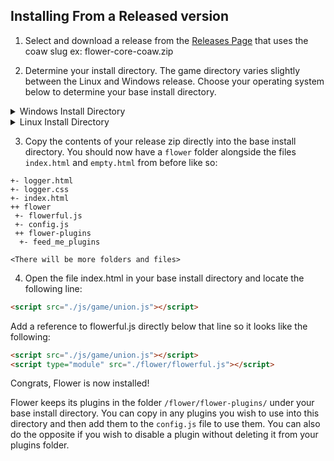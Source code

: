 ## Installing From a Released version

1. Select and download a release from the [Releases Page](https://github.com/flowerLoader/core/releases) that uses the coaw slug ex: flower-core-coaw.zip

2. Determine your install directory. The game directory varies slightly between the Linux and Windows release. Choose your operating system below to determine your base install directory.

<details>
<summary>Windows Install Directory</summary>

To find Your base install directory right click on steam and select Manage>Browse Local Files then navigate to:

`/game`

You should see the files `index.html` and `empty.html`. This folder is your base install directory. All instructions will be given with this folder as the root in mind.
</details>

<details>
<summary>Linux Install Directory</summary>

To find Your base install directory right click on steam and select Manage>Browse Local Files then navigate to:

`/gamedata/game`

You should see the files `index.html` and `empty.html`. This folder is your base install directory. All instructions will be given with this folder as the root in mind.
</details>

3. Copy the contents of your release zip directly into the base install directory. You should now have a `flower` folder alongside the files `index.html` and `empty.html` from before like so:
   
```plaintext
+- logger.html
+- logger.css
+- index.html
++ flower
 +- flowerful.js
 +- config.js
 ++ flower-plugins
  +- feed_me_plugins

<There will be more folders and files>
```

4. Open the file index.html in your base install directory and locate the following line:
```html
<script src="./js/game/union.js"></script>
```
Add a reference to flowerful.js directly below that line so it looks like the following:
```html
<script src="./js/game/union.js"></script>
<script type="module" src="./flower/flowerful.js"></script>
```

Congrats, Flower is now installed!

Flower keeps its plugins in the folder `/flower/flower-plugins/` under your base install directory. You can copy in any plugins you wish to use into this directory and then add them to the `config.js` file to use them. You can also do the opposite if you wish to disable a plugin without deleting it from your plugins folder.